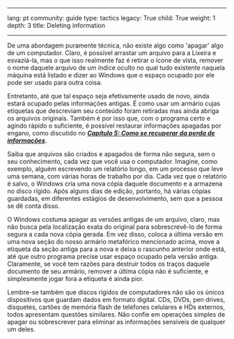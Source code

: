 

---

lang: pt
community: guide
type: tactics
legacy: True
child: True
weight: 1
depth: 3
title: Deleting information

---

De uma abordagem puramente técnica, não existe algo como 'apagar' algo de um computador. Claro, é possível arrastar um arquivo para a Lixeira e esvaziá-la, mas o que isso realmente faz é retirar o ícone de vista, remover o nome daquele arquivo de um índice oculto no qual tudo existente naquela máquina está listado e dizer ao Windows que o espaço ocupado por ele pode ser usado para outra coisa.

Entretanto, até que tal espaço seja efetivamente usado de novo, ainda estará ocupado pelas informações antigas. É como usar um armário cujas etiquetas que descreviam seu conteúdo foram retiradas mas ainda abriga os arquivos originais. Também é por isso que, com o programa certo e agindo rápido o suficiente, é possível restaurar informações apagadas por engano, como discutido no [***Capítulo 5: Como se recuperar da perda de informações***](/pt/chapter-5).

Saiba que arquivos são criados e apagados de forma não segura, sem o seu conhecimento, cada vez que você usa o computador. Imagine, como exemplo, alguém escrevendo um relatório longo, em um processo que leve uma semana, com várias horas de trabalho por dia. Cada vez que o relatório é salvo, o Windows cria uma nova cópia daquele documento e a armazena no disco rígido. Após alguns dias de edição, portanto, há várias cópias guardadas, em diferentes estágios de desenvolvimento, sem que a pessoa se dê conta disso.

O Windows costuma apagar as versões antigas de um arquivo, claro, mas não busca pela localização exata do original para sobrescrevê-lo de forma segura a cada nova cópia gerada. Em vez disso, coloca a última versão em uma nova seção do nosso armário metafórico mencionado acima, move a etiqueta da seção antiga para a nova e deixa o rascunho anterior onde está, até que outro programa precise usar espaço ocupado pela versão antiga. Claramente, se você tem razões para destruir todos os traços daquele documento de seu armário, remover a última cópia não é suficiente, e simplesmente jogar fora a etiqueta é ainda pior.

Lembre-se também que discos rígidos de computadores não são os únicos dispositivos que guardam dados em formato digital. CDs, DVDs, pen drives, disquetes, cartões de memória flash de telefones celulares e HDs externos, todos apresentam questões similares. Não confie em operações simples de apagar ou sobrescrever para eliminar as informações sensíveis de qualquer um deles.

